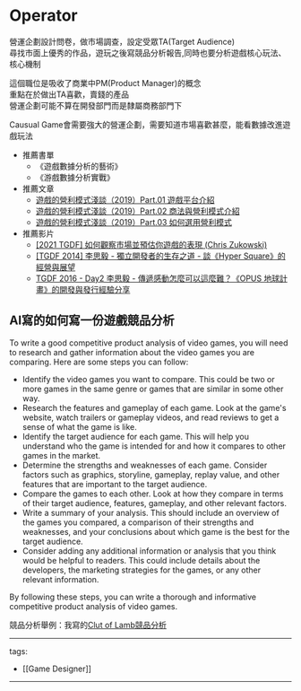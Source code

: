 # Operator

營運企劃設計問卷，做市場調查，設定受眾TA(Target Audience)  
尋找市面上優秀的作品，遊玩之後寫競品分析報告,同時也要分析遊戲核心玩法、核心機制  

這個職位是吸收了商業中PM(Product Manager)的概念  
重點在於做出TA喜歡，賣錢的產品  
營運企劃可能不算在開發部門而是隸屬商務部門下

Causual Game會需要強大的營運企劃，需要知道市場喜歡甚麼，能看數據改進遊戲玩法  

* 推薦書單
  * 《遊戲數據分析的藝術》
  * 《游戲數據分析實戰》
* 推薦文章
  * [遊戲的營利模式淺談（2019）Part.01 遊戲平台介紹](https://medium.com/that-game-designer/%E9%81%8A%E6%88%B2%E7%9A%84%E7%87%9F%E5%88%A9%E6%A8%A1%E5%BC%8F%E6%B7%BA%E8%AB%87-2019-d18cb5b81395)
  * [遊戲的營利模式淺談（2019）Part.02 商法與營利模式介紹](https://medium.com/that-game-designer/%E9%81%8A%E6%88%B2%E7%9A%84%E7%87%9F%E5%88%A9%E6%A8%A1%E5%BC%8F%E6%B7%BA%E8%AB%87-2019-part-02-%E5%95%86%E6%B3%95%E8%88%87%E7%87%9F%E5%88%A9%E6%A8%A1%E5%BC%8F%E4%BB%8B%E7%B4%B9-82fd7b6df4c0)
  * [遊戲的營利模式淺談（2019）Part.03 如何選用營利模式](https://medium.com/that-game-designer/%E9%81%8A%E6%88%B2%E7%9A%84%E7%87%9F%E5%88%A9%E6%A8%A1%E5%BC%8F%E6%B7%BA%E8%AB%87-2019-part-03-%E5%A6%82%E4%BD%95%E9%81%B8%E7%94%A8%E7%87%9F%E5%88%A9%E6%A8%A1%E5%BC%8F-ae66dd9c3c87)
* 推薦影片
  * [[2021 TGDF] 如何觀察市場並預估你遊戲的表現 (Chris Zukowski)](https://www.youtube.com/watch?v=4qrUmVYp76I) 
  * [[TGDF 2014] 李思毅 - 獨立開發者的生存之道 - 談《Hyper Square》的經營與展望](https://youtu.be/Vcdzg3-O5E0)
  * [TGDF 2016 - Day2 李思毅 - 傳遞感動怎麼可以這麼難？《OPUS 地球計畫》的開發與發行經驗分享](https://youtu.be/HG3vME5zZFA)




## AI寫的如何寫一份遊戲競品分析
To write a good competitive product analysis of video games, you will need to research and gather information about the video games you are comparing. Here are some steps you can follow:
* Identify the video games you want to compare. This could be two or more games in the same genre or games that are similar in some other way.
* Research the features and gameplay of each game. Look at the game's website, watch trailers or gameplay videos, and read reviews to get a sense of what the game is like.
* Identify the target audience for each game. This will help you understand who the game is intended for and how it compares to other games in the market.
* Determine the strengths and weaknesses of each game. Consider factors such as graphics, storyline, gameplay, replay value, and other features that are important to the target audience.
* Compare the games to each other. Look at how they compare in terms of their target audience, features, gameplay, and other relevant factors.
* Write a summary of your analysis. This should include an overview of the games you compared, a comparison of their strengths and weaknesses, and your conclusions about which game is the best for the target audience.
* Consider adding any additional information or analysis that you think would be helpful to readers. This could include details about the developers, the marketing strategies for the games, or any other relevant information.


By following these steps, you can write a thorough and informative competitive product analysis of video games.

競品分析舉例：我寫的[Clut of Lamb競品分析](http://www.posetmage.com/resume/CompetitiveAnalysis/Cult%20of%20the%20Lamb/)

---
tags:
  - [[Game Designer]]
  
---

